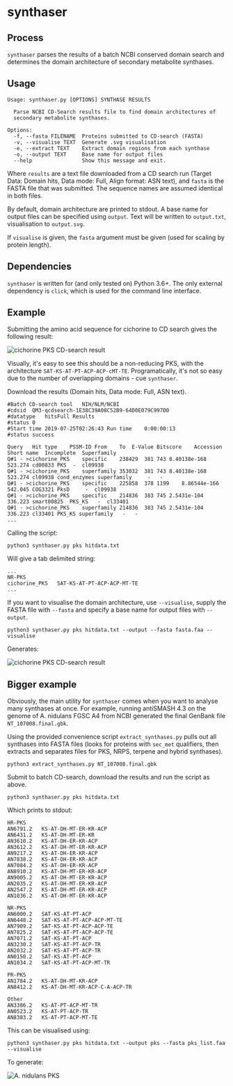 # synthaser
## Process
`synthaser` parses the results of a batch NCBI conserved domain search and determines
the domain architecture of secondary metabolite synthases.

## Usage
```
Usage: synthaser.py [OPTIONS] SYNTHASE RESULTS

  Parse NCBI CD-Search results file to find domain architectures of
  secondary metabolite synthases.

Options:
  -f, --fasta FILENAME  Proteins submitted to CD-search (FASTA)
  -v, --visualise TEXT  Generate .svg visualisation
  -e, --extract TEXT    Extract domain regions from each synthase
  -o, --output TEXT     Base name for output files
  --help                Show this message and exit.
```

Where `results` are a text file downloaded from a CD search run (Target Data: Domain
hits, Data mode: Full, Align format: ASN text), and `fasta` is the FASTA file that
was submitted. The sequence names are assumed identical in both files.

By default, domain architecture are printed to stdout. A base name for output files
can be specified using `output`. Text will be written to `output.txt`, visualisation
to `output.svg`.

If `visualise` is given, the `fasta` argument must be given (used for scaling
by protein length).

## Dependencies
`synthaser` is written for (and only tested on) Python 3.6+. The only external
dependency is `click`, which is used for the command line interface.

## Example
Submitting the amino acid sequence for cichorine to CD search gives the following
result:

![cichorine PKS CD-search result](images/cichorine_PKS_cdsearch.png)

Visually, it's easy to see this should be a non-reducing PKS, with the architecture
`SAT-KS-AT-PT-ACP-ACP-cMT-TE`. Programatically, it's not so easy due to the number of
overlapping domains - cue `synthaser`.

Download the results (Domain hits, Data mode: Full, ASN text).

```
#Batch CD-search tool	NIH/NLM/NCBI
#cdsid	QM3-qcdsearch-1E38C39A08C52B9-64D0E079C997D0
#datatype	hitsFull Results
#status	0
#Start time	2019-07-25T02:26:43	Run time	0:00:00:13
#status	success

Query	Hit type	PSSM-ID	From	To	E-Value	Bitscore	Accession	Short name	Incomplete	Superfamily
Q#1 - >cichorine_PKS	specific	238429	381	743	8.40138e-168	523.274	cd00833	PKS	 - 	cl09938
Q#1 - >cichorine_PKS	superfamily	353032	381	743	8.40138e-168	523.274	cl09938	cond_enzymes superfamily	 - 	 - 
Q#1 - >cichorine_PKS	specific	225858	378	1199	8.86544e-166	542.045	COG3321	PksD	 - 	cl09938
Q#1 - >cichorine_PKS	specific	214836	383	745	2.5431e-104	336.223	smart00825	PKS_KS	 - 	cl33401
Q#1 - >cichorine_PKS	superfamily	214836	383	745	2.5431e-104	336.223	cl33401	PKS_KS superfamily	 - 	 - 
...
```

Calling the script:

`python3 synthaser.py pks hitdata.txt`

Will give a tab delimited string:

```
...
NR-PKS
cichorine_PKS   SAT-KS-AT-PT-ACP-ACP-MT-TE
...
```

If you want to visualise the domain architecture, use `--visualise`, supply the FASTA
file with `--fasta` and specify a base name for output files with `--output`.

`python3 synthaser.py pks hitdata.txt --output --fasta fasta.faa --visualise`

Generates:

![cichorine PKS CD-search result](images/cichorine_PKS_cdsearch.png)

## Bigger example
Obviously, the main utility for `synthaser` comes when you want to analyse many
synthases at once. For example, running antiSMASH 4.3 on the genome of A. nidulans
FGSC A4 from NCBI generated the final GenBank file `NT_107008.final.gbk`.

Using the provided convenience script `extract_synthases.py` pulls out all synthases
into FASTA files (looks for proteins with `sec_met` qualifiers, then extracts and 
separates files for PKS, NRPS, terpene and hybrid synthases).

`python3 extract_synthases.py NT_107008.final.gbk`

Submit to batch CD-search, download the results and run the script as above.

`python3 synthaser.py pks hitdata.txt`

Which prints to stdout:

```
HR-PKS
AN6791.2   KS-AT-DH-MT-ER-KR-ACP
AN6431.2   KS-AT-DH-MT-ER-KR
AN3610.2   KS-AT-DH-ER-KR-ACP
AN3612.2   KS-AT-DH-MT-ER-KR-ACP
AN9217.2   KS-AT-DH-ER-KR-ACP
AN7838.2   KS-AT-DH-ER-KR-ACP
AN7084.2   KS-AT-DH-ER-KR-ACP
AN8910.2   KS-AT-DH-MT-ER-KR-ACP
AN9005.2   KS-AT-DH-MT-ER-KR-ACP
AN2035.2   KS-AT-DH-MT-ER-KR-ACP
AN2547.2   KS-AT-DH-MT-ER-KR-ACP
AN1036.2   KS-AT-DH-MT-ER-KR-ACP

NR-PKS
AN6000.2   SAT-KS-AT-PT-ACP
AN6448.2   SAT-KS-AT-PT-ACP-ACP-MT-TE
AN7909.2   SAT-KS-AT-PT-ACP-ACP-TE
AN7825.2   SAT-KS-AT-PT-ACP-ACP-TE
AN7071.2   SAT-KS-AT-PT-ACP
AN3230.2   SAT-KS-AT-PT-ACP-TR
AN2032.2   SAT-KS-AT-PT-ACP-TR
AN0150.2   SAT-KS-AT-PT-ACP
AN1034.2   SAT-KS-AT-PT-ACP-MT-TR

PR-PKS
AN1784.2   KS-AT-DH-MT-KR-ACP
AN8412.2   KS-AT-DH-MT-KR-ACP-C-A-ACP-TR

Other
AN3386.2   KS-AT-PT-ACP-MT-TR
AN0523.2   KS-AT-PT-ACP-TR
AN8383.2   KS-AT-PT-ACP-MT-TE
```

This can be visualised using:

`python3 synthaser.py pks hitdata.txt --output pks --fasta pks_list.faa --visualise`

To generate:

![A. nidulans PKS](images/nidulans_PKS.png)
